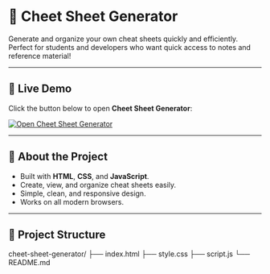 # 📝 Cheet Sheet Generator

Generate and organize your own cheat sheets quickly and efficiently. Perfect for students and developers who want quick access to notes and reference material!

---

## 🚀 Live Demo

Click the button below to open **Cheet Sheet Generator**:

[![Open Cheet Sheet Generator](https://img.shields.io/badge/Open%20Generator-Generate%20Now-FF69B4?style=for-the-badge&logo=notepad&logoColor=white)](https://amazeabhi.github.io/cheet-sheet-generator/)

---

## 📝 About the Project

- Built with **HTML**, **CSS**, and **JavaScript**.
- Create, view, and organize cheat sheets easily.
- Simple, clean, and responsive design.
- Works on all modern browsers.

---

## 📂 Project Structure
cheet-sheet-generator/
├── index.html
├── style.css
├── script.js
└── README.md

